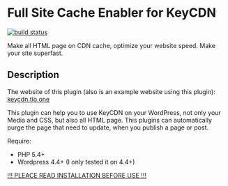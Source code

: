 # Full Site Cache Enabler for KeyCDN

[![build status](https://git.tlo.xyz/ZE3kr/Full-Site-Cache-for-KeyCDN/badges/master/build.svg)](https://git.tlo.xyz/ZE3kr/Full-Site-Cache-for-KeyCDN/builds)

Make all HTML page on CDN cache, optimize your website speed. Make your site superfast.

## Description

The website of this plugin (also is an example website using this plugin): [keycdn.tlo.one](https://keycdn.tlo.one/)

This plugin can help you to use KeyCDN on your WordPress, not only your Media and CSS, but also all HTML page. This plugins can automatically purge the page that need to update, when you publish a page or post.

Require:

+ PHP 5.4+
+ Wordpress 4.4+ (I only tested it on 4.4+)

[!!! PLEACE READ INSTALLATION BEFORE USE !!!](https://wordpress.org/plugins/full-site-cache-kc/installation/)
